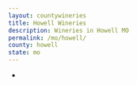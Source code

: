 ```yaml
---
layout: countywineries
title: Howell Wineries
description: Wineries in Howell MO
permalink: /mo/howell/
county: howell
state: mo
---
```

-
